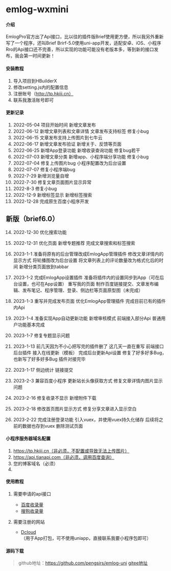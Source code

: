 # emlog-wxmini


#### 介绍
EmlogPro官方出了Api接口，比以往的插件版Brief使用更方便，所以我另外重新写了一个程序，还叫Brief
Brirf-5.0使用uni-app开发，适配安卓、iOS、小程序
Rro的Api接口还不完善，所以实现的功能可能没有老版本多，等到新的接口发布，我会第一时间更新！

#### 安装教程

1.  导入项目到HBuilderX
2.  修改setting.js内的配置信息
3.  注册账号（http://tp.hkiii.cn）
4.  联系我激活账号即可

#### 更新记录

1.  2022-05-04
	项目开始时间
	新增文章发布
2.  2022-06-12
	新增文章列表和文章详情
	文章发布支持标签
	修复小bug
3.  2022-06-15
	文章发布支持上传图片到七牛云 
4.  2022-06-17
	新增文章发布验证
	新增关于、反馈等页面
5.  2022-06-25
	新增App登录功能
	新增收录查询功能
	修复bug若干
6.  2022-07-03
    新增文章分类
	新增app、小程序端分享功能
	修复小bug
7.  2022-07-04
	修复上传图片bug
	小程序配置改为后台设置
8.  2022-07-07
	修复小程序端bug
9.	2022-7-29
	新增浏览量自增
10.	2022-7-30
	修复文章页面图片显示异常
11. 2022-8-3
	修复小bug
12. 2022-12-9
	新增标签显示
	新增标签搜索
13. 2022-12-28
	完成原生百度小程序开发
	
## 新版（brief6.0）
14. 2022-12-30
	优化搜索功能
15. 2022-12-31
	优化页面
	新增专题推荐
	完成文章搜索和标签搜索
16. 2023-1-1
	准备将原有的后台管理改成EmlogApp管理插件
	修改文章详情内的显示方式
	将轮播图改为后台设置
	将文章列表上的评论数量改为格式化后的时间
	新增分类页面放到tabbar
17. 2023-1-2
	完成EmlogApp设置插件
	准备将插件内的设置同步到App（可在后台设置，也可在App设置）
	重写我的页面
	制作百度链接提交、文章发布编辑、发布笔记、程序管理、登录、侧边栏等页面原型图（未完成）
18. 2023-1-3
	重写并完成发布页面
	优化EmlogApp管理插件
	完成目前已有的插件内Api
19. 2023-1-4
	准备实现App自动更新功能
	新增审核模式
	前端接入部分Api
	普通用户功能基本完成
	
20. 2023-1-7
	修复专题显示问题
	
21. 2023-1-13
	前几天因为不小心把写完的插件删了
	这几天一直在重写
	前端接口后台插件
	接入在线更新（模板）
	完成后台更新Api设置
	修复了好多好多Bug，也新写了好多好多Bug
	插件对接完毕

22. 2023-1-17
	侧边统计
	链接提交

23. 2023-2-3
	兼容百度小程序
	更新站长头像获取方式
	修复文章详情内图片显示问题

24. 2023-2-16
	修复收录不显示
	新增附件下载

25. 2023-2-18
	修改首页图片显示方式
	修复分享文章进入显示空白
	
26. 2023-2-22
	完成注册登录功能
	引入vuex，并使用vuex持久化储存
	后续将之前的数据也存到vuex
	删除测试页面
	
	
	
#### 小程序服务器域名配置
1. https://tp.hkiii.cn（非必须，不配置或导致无法上传图片）
2. https://api.tianapi.com（非必须，调用百度查询）
3. 您的博客域名（必须） 
4. 
#### 使用教程
1. 需要申请的api接口
	* [百度收录量](https://www.tianapi.com/apiview/203)
	* [搜狗收录量](https://www.tianapi.com/apiview/204)

2. 需要注册的网站
	* [Dcloud](https://dev.dcloud.net.cn/) （用于App打包，可不使用uniapp，直接联系我要小程序包即可）

#### 源码下载
>   github地址：https://github.com/pengsirs/emlog-uni
>   [gitee地址](https://gitee.com/pengsirs/emlog-wxmini) 
